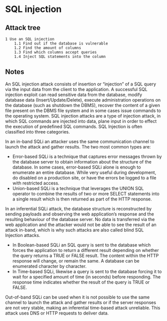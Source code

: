 # SQL injection

## Attack tree

```text
1 Use an SQL injection
    1.1 Find out if the database is vulnerable
    1.2 Find the amount of columns
    1.3 Find which columns accept queries
    1.4 Inject SQL statements into the column
```

## Notes

An SQL injection attack consists of insertion or “injection” of a SQL query via the input data from the client to the application. A successful SQL injection exploit can read sensitive data from the database, modify database data (Insert/Update/Delete), execute administration operations on the database (such as shutdown the DBMS), recover the content of a given file present on the DBMS file system and in some cases issue commands to the operating system. SQL injection attacks are a type of injection attack, in which SQL commands are injected into data, plane input in order to effect the execution of predefined SQL commands. SQL Injection is often classified into three categories.

In an in-band SQLi an attacker uses the same communication channel to launch the attack and gather results. The two most common types are:

* Error-based SQLi is a technique that captures error messages thrown by the database server to obtain information about the structure of the database. In some cases, error-based SQLi alone is enough to enumerate an entire database. While very useful during development, do disabled on a production site, or have the errors be logged to a file with restricted access.
* Union-based SQLi is a technique that leverages the UNION SQL operator to combine the results of two or more SELECT statements into a single result which is then returned as part of the HTTP response.

In an inferential SQLi attack, the database structure is reconstructed by sending payloads and observing the web application’s response and the resulting behaviour of the database server. No data is transferred via the web application and the attacker would not be able to see the result of an attack in-band, which is why such attacks are also called blind SQL Injection attacks.

* In Boolean-based SQLi an SQL query is sent to the database which forces the application to return a different result depending on whether the query returns a TRUE or FALSE result. The content within the HTTP response will change, or remain the same. A database can be enumerated character by character.
* In Time-based SQLi, likewise a query is sent to the database forcing it to wait for a specified amount of time (in seconds) before responding. The response time indicates whether the result of the query is TRUE or FALSE.

Out-of-band SQLi can be used when it is not possible to use the same channel to launch the attack and gather results or if the server responses are not very stable, making an inferential time-based attack unreliable. This attack uses DNS or HTTP requests to deliver data.


